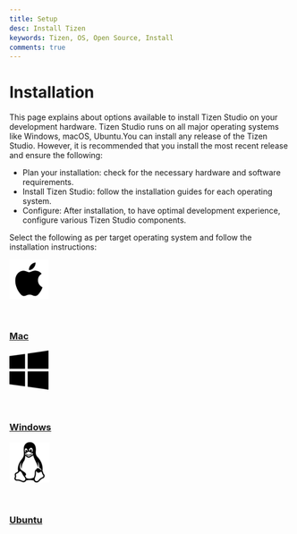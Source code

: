 ```yaml
---
title: Setup
desc: Install Tizen
keywords: Tizen, OS, Open Source, Install 
comments: true
---
```


# Installation

This page explains about options available to install Tizen Studio on your development hardware. Tizen Studio runs on all major operating systems like Windows, macOS, Ubuntu.You can install any release of the Tizen Studio. However, it is recommended that you install the most recent release and ensure the following: 
 
 - Plan your installation: check for the necessary hardware and software requirements. 
 - Install Tizen Studio:  follow the installation guides for each operating system.
 - Configure: After installation, to have optimal development experience, configure various Tizen Studio components.  

Select the following as per target operating system and follow the installation instructions: 

<div class="component-container">
    <!--start row-->
    <div class="row">
        <div class="col-sm-12 col-md-12 col-lg-4 block">
            <div class="component">
                <div class="component-icon">
                    <a href="./tizenstudio/setup/mac/"> <img src="./tizenstudio/setup/media/apple1.png" alt="Mac"> </a>
                  <p></p>
                </div>
             <br>
                <h3 id="tizen-for-mac"><a href="mac/">Mac</a></h3>
            </div>
        </div>
        <div class="col-sm-12 col-md-12 col-lg-4 block">
            <div class="component">
                <div class="component-icon">
                    <a href="./tizenstudio/setup/win/"> <img src="./tizenstudio/setup/media/win.png" alt="Windows"> </a>
                 <p></p>
                </div>
                 <br>
                <h3 id="tizen-for-windows"><a href="windows/">Windows</a></h3>
             </div>
        </div>
        <div class="col-sm-12 col-md-12 col-lg-4 block">
            <div class="component">
                <div class="component-icon">
                    <a href="./tizenstudio/setup/linux/"> <img src="./tizenstudio/setup/media/linux1.png" alt="Linux"> </a>
                  <p></p>
                </div>
                 <br>
                <h3 id="tizen-for-linux"><a href="ubuntu">Ubuntu</a></h3>
            </div>
        </div>
    </div>
</div>
